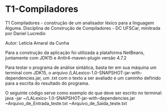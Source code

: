# T1-Compiladores
T1 Compiladores - construção de um analisador léxico para a linguagem Alguma. Disciplina de Construção de Compiladores - DC UFSCar, minitrada por Daniel Lucredio

Autor: Leticia Amaral da Cunha

Para a construção da aplicação foi utilizada a plataforma NetBeans, juntamente com JDK15 e Antlr4-maven-plugin versão 4.7.2

Para testar o programa de análise sintática, basta ter em sua máquina um terminal com JDK15, o arquivo /LALexico-1.0-SNAPSHOT-jar-with-dependencies.jar, um .txt com o texto a ser avaliado e um caminho definido para a escrita do resultado do programa.

O seguinte código serve como exemplo do que deve ser escrito no terminal: java -jar ~/LALexico-1.0-SNAPSHOT-jar-with-dependencies.jar ~Arquivo_de_Entrada_teste.txt ~Arquivo_de_Saida_teste.txt
